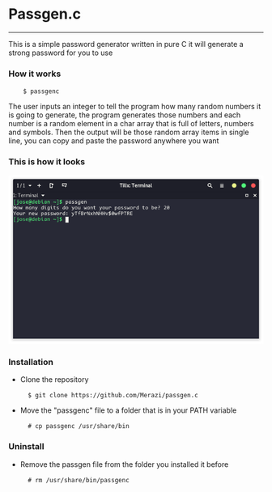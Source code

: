 # Passgen.c
---
This is a simple password generator written in pure C it will generate a strong password for you to use

### How it works
        $ passgenc
The user inputs an integer to tell the program how many random numbers it is going to generate, the program generates those numbers and each number is a random element in a char array that is full of letters, numbers and symbols.
Then the output will be those random array items in single line, you can copy and paste the password anywhere you want

### This is how it looks
![passgen in action](passgen.png)

### Installation
+ Clone the repository

        $ git clone https://github.com/Merazi/passgen.c

+ Move the "passgenc" file to a folder that is in your PATH variable

        # cp passgenc /usr/share/bin

### Uninstall
+ Remove the passgen file from the folder you installed it before

        # rm /usr/share/bin/passgenc
